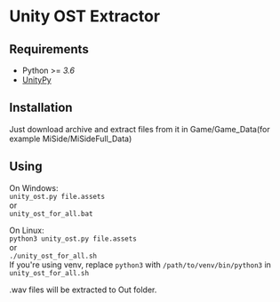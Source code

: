 # Unity OST Extractor
## Requirements
- Python >= *3.6*
- [UnityPy](https://pypi.org/project/UnityPy)

## Installation
Just download archive and extract files from it in Game/Game_Data(for example MiSide/MiSideFull_Data)

## Using
On Windows:  
`unity_ost.py file.assets`  
or  
`unity_ost_for_all.bat`

On Linux:  
`python3 unity_ost.py file.assets`  
or  
`./unity_ost_for_all.sh`  
If you're using venv, replace `python3` with `/path/to/venv/bin/python3` in `unity_ost_for_all.sh`  

.wav files will be extracted to Out folder.  
